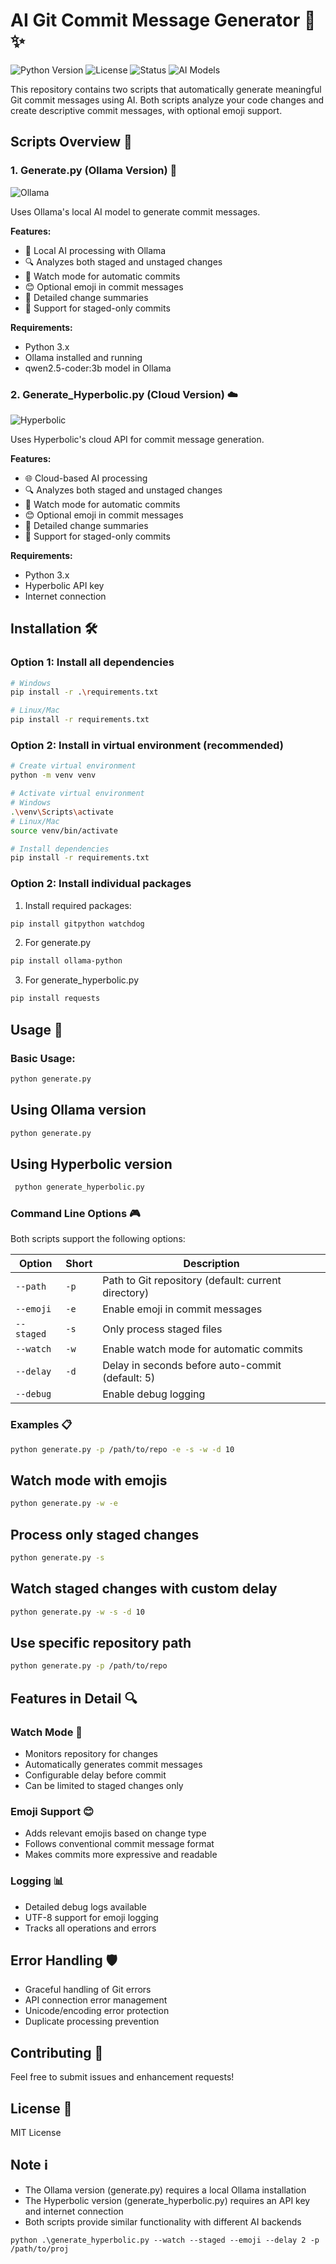 # AI Git Commit Message Generator 🤖 ✨

![Python Version](https://img.shields.io/badge/python-3.x-blue?style=flat-square&logo=python)
![License](https://img.shields.io/badge/license-MIT-green?style=flat-square)
![Status](https://img.shields.io/badge/status-active-success?style=flat-square)
![AI Models](https://img.shields.io/badge/AI%20Models-Ollama%20%7C%20Hyperbolic-orange?style=flat-square&logo=openai)

This repository contains two scripts that automatically generate meaningful Git commit messages using AI. Both scripts analyze your code changes and create descriptive commit messages, with optional emoji support.

## Scripts Overview 📜

### 1. Generate.py (Ollama Version) 🐳
![Ollama](https://img.shields.io/badge/Ollama-local%20AI-blue?style=flat-square&logo=docker)

Uses Ollama's local AI model to generate commit messages.

**Features:**
- 🔄 Local AI processing with Ollama
- 🔍 Analyzes both staged and unstaged changes
- 👀 Watch mode for automatic commits
- 😊 Optional emoji in commit messages
- 📝 Detailed change summaries
- 🎯 Support for staged-only commits

**Requirements:**
- Python 3.x
- Ollama installed and running
- qwen2.5-coder:3b model in Ollama

### 2. Generate_Hyperbolic.py (Cloud Version) ☁️
![Hyperbolic](https://img.shields.io/badge/Hyperbolic-cloud%20API-brightgreen?style=flat-square&logo=cloud)

Uses Hyperbolic's cloud API for commit message generation.

**Features:**
- 🌐 Cloud-based AI processing
- 🔍 Analyzes both staged and unstaged changes
- 👀 Watch mode for automatic commits
- 😊 Optional emoji in commit messages
- 📝 Detailed change summaries
- 🎯 Support for staged-only commits

**Requirements:**
- Python 3.x
- Hyperbolic API key
- Internet connection

## Installation 🛠️

### Option 1: Install all dependencies
```bash
# Windows
pip install -r .\requirements.txt

# Linux/Mac
pip install -r requirements.txt
```

### Option 2: Install in virtual environment (recommended)
```bash
# Create virtual environment
python -m venv venv

# Activate virtual environment
# Windows
.\venv\Scripts\activate
# Linux/Mac
source venv/bin/activate

# Install dependencies
pip install -r requirements.txt
```

### Option 2: Install individual packages
1. Install required packages:   
```bash
pip install gitpython watchdog
```

2. For generate.py
```bash
pip install ollama-python
```

3. For generate_hyperbolic.py
```bash
pip install requests
```

## Usage 🚀

### Basic Usage:

```bash
python generate.py
```


## Using Ollama version
```bash
python generate.py
```


## Using Hyperbolic version
```bash
 python generate_hyperbolic.py
```


### Command Line Options 🎮

Both scripts support the following options:

| Option | Short | Description |
|--------|-------|-------------|
| `--path` | `-p` | Path to Git repository (default: current directory) |
| `--emoji` | `-e` | Enable emoji in commit messages |
| `--staged` | `-s` | Only process staged files |
| `--watch` | `-w` | Enable watch mode for automatic commits |
| `--delay` | `-d` | Delay in seconds before auto-commit (default: 5) |
| `--debug` | | Enable debug logging |

### Examples 📋

```bash
python generate.py -p /path/to/repo -e -s -w -d 10
```



## Watch mode with emojis
```bash
python generate.py -w -e
```

## Process only staged changes
```bash
python generate.py -s
```

## Watch staged changes with custom delay
```bash
python generate.py -w -s -d 10
```

## Use specific repository path
```bash
python generate.py -p /path/to/repo
```

## Features in Detail 🔍

### Watch Mode 👀
- Monitors repository for changes
- Automatically generates commit messages
- Configurable delay before commit
- Can be limited to staged changes only

### Emoji Support 😊
- Adds relevant emojis based on change type
- Follows conventional commit message format
- Makes commits more expressive and readable

### Logging 📊
- Detailed debug logs available
- UTF-8 support for emoji logging
- Tracks all operations and errors

## Error Handling 🛡️
- Graceful handling of Git errors
- API connection error management
- Unicode/encoding error protection
- Duplicate processing prevention

## Contributing 🤝
Feel free to submit issues and enhancement requests!

## License 📄
MIT License

## Note ℹ️
- The Ollama version (generate.py) requires a local Ollama installation
- The Hyperbolic version (generate_hyperbolic.py) requires an API key and internet connection
- Both scripts provide similar functionality with different AI backends


```
python .\generate_hyperbolic.py --watch --staged --emoji --delay 2 -p /path/to/proj
```
